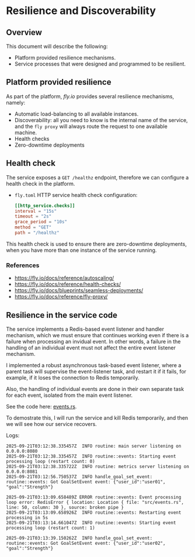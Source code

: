 # Resilience and Discoverability

## Overview

This document will describe the following:
- Platform provided resilience mechanisms.
- Service processes that were designed and programmed to be resilient.

## Platform provided resilience
As part of the platform, *fly.io* provides several resilience mechanisms, namely:
- Automatic load-balancing to all available instances.
- Discoverability: all you need to know is the internal name of the service, and the `fly proxy` will always route the request to one available machine.
- Health checks
- Zero-downtime deployments

## Health check

The service exposes a `GET /healthz` endpoint, therefore we can configure a health check in the platform.

- `fly.toml` HTTP service health check configuration:
   ```toml
   [[http_service.checks]]
   interval = "15s"
   timeout = "2s"
   grace_period = "10s"
   method = "GET"
   path = "/healthz"
   ```

This health check is used to ensure there are zero-downtime deployments, when you have more than one instance of the service running.

### References

- https://fly.io/docs/reference/autoscaling/
- https://fly.io/docs/reference/health-checks/
- https://fly.io/docs/blueprints/seamless-deployments/
- https://fly.io/docs/reference/fly-proxy/

## Resilience in the service code

The service implements a Redis-based event listener and handler mechanism, which we must ensure that continues working even if there is a failure when processing an invidual event.  In other words, a failure in the handling of an individual event must not affect the entire event listener mechanism.

I implemented a robust asynchronous task-based event listener, where a parent task will supervise the event-listener task, and restart it if it fails, for example, if it loses the connection to Redis temporarily.

Also, the handling of individual events are done in their own separate task for each event, isolated from the main event listener.

See the code here: [events.rs](../src/events.rs).

To demostrate this, I will run the service and kill Redis temporarily, and then we will see how our service recovers.

Logs:
```
2025-09-21T03:12:38.335457Z  INFO routine: main server listening on 0.0.0.0:8080
2025-09-21T03:12:38.335457Z  INFO routine::events: Starting event processing loop (restart count: 0)
2025-09-21T03:12:38.335722Z  INFO routine: metrics server listening on 0.0.0.0:8081
2025-09-21T03:12:56.750537Z  INFO handle_goal_set_event: routine::events: Got GoalSetEvent event: {"user_id":"user01", "goal":"Strength"}

2025-09-21T03:13:09.658489Z ERROR routine::events: Event processing loop error: RedisError { location: Location { file: "src/events.rs", line: 50, column: 30 }, source: broken pipe }
2025-09-21T03:13:09.658926Z  INFO routine::events: Restarting event processing in 5s
2025-09-21T03:13:14.661047Z  INFO routine::events: Starting event processing loop (restart count: 1)

2025-09-21T03:13:39.150262Z  INFO handle_goal_set_event: routine::events: Got GoalSetEvent event: {"user_id":"user02", "goal":"Strength"}
```
